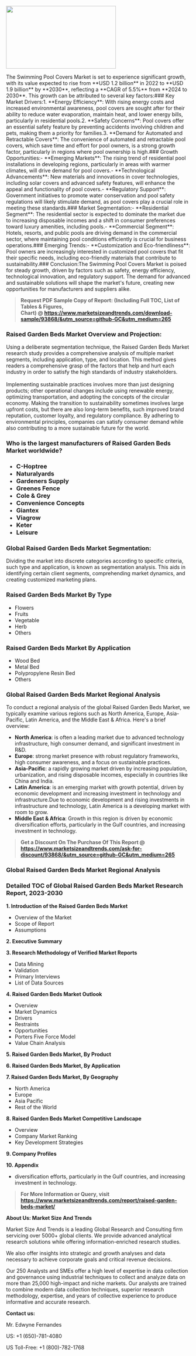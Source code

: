 <p><img class="alignnone size-medium wp-image-20088" src="https://ffe5etoiles.com/wp-content/uploads/2024/12/MST1-300x171.png" alt="" width="300" height="171" /></p>The Swimming Pool Covers Market is set to experience significant growth, with its value expected to rise from **USD 1.2 billion** in 2022 to **USD 1.9 billion** by **2030**, reflecting a **CAGR of 5.5%** from **2024 to 2030**. This growth can be attributed to several key factors:### Key Market Drivers:1. **Energy Efficiency**: With rising energy costs and increased environmental awareness, pool covers are sought after for their ability to reduce water evaporation, maintain heat, and lower energy bills, particularly in residential pools.2. **Safety Concerns**: Pool covers offer an essential safety feature by preventing accidents involving children and pets, making them a priority for families.3. **Demand for Automated and Retractable Covers**: The convenience of automated and retractable pool covers, which save time and effort for pool owners, is a strong growth factor, particularly in regions where pool ownership is high.### Growth Opportunities:- **Emerging Markets**: The rising trend of residential pool installations in developing regions, particularly in areas with warmer climates, will drive demand for pool covers.- **Technological Advancements**: New materials and innovations in cover technologies, including solar covers and advanced safety features, will enhance the appeal and functionality of pool covers.- **Regulatory Support**: Government initiatives to promote water conservation and pool safety regulations will likely stimulate demand, as pool covers play a crucial role in meeting these standards.### Market Segmentation:- **Residential Segment**: The residential sector is expected to dominate the market due to increasing disposable incomes and a shift in consumer preferences toward luxury amenities, including pools.- **Commercial Segment**: Hotels, resorts, and public pools are driving demand in the commercial sector, where maintaining pool conditions efficiently is crucial for business operations.### Emerging Trends:- **Customization and Eco-friendliness**: Pool owners are increasingly interested in customized pool covers that fit their specific needs, including eco-friendly materials that contribute to sustainability.### Conclusion:The Swimming Pool Covers Market is poised for steady growth, driven by factors such as safety, energy efficiency, technological innovation, and regulatory support. The demand for advanced and sustainable solutions will shape the market's future, creating new opportunities for manufacturers and suppliers alike.</p><blockquote id="" class=""><strong>Request PDF Sample Copy of Report: (Including Full TOC, List of Tables &amp; Figures, Chart)&nbsp;@&nbsp;<strong><a href="https://www.marketsizeandtrends.com/download-sample/93868/&utm_source=github-GC&utm_medium=265" target="_blank">https://www.marketsizeandtrends.com/download-sample/93868/&utm_source=github-GC&utm_medium=265</a></strong></strong></blockquote><h3 id="" class="">Raised Garden Beds Market&nbsp;Overview and Projection:</h3><p id="" class="">Using a deliberate segmentation technique, the Raised Garden Beds Market research study provides a comprehensive analysis of multiple market segments, including application, type, and location. This method gives readers a comprehensive grasp of the factors that help and hurt each industry in order to satisfy the high standards of industry stakeholders. <br /> <br />Implementing sustainable practices involves more than just designing products; other operational changes include using renewable energy, optimizing transportation, and adopting the concepts of the circular economy. Making the transition to sustainability sometimes involves large upfront costs, but there are also long-term benefits, such improved brand reputation, customer loyalty, and regulatory compliance. By adhering to environmental principles, companies can satisfy consumer demand while also contributing to a more sustainable future for the world.</p><h3 id="" class="">Who is the largest manufacturers of&nbsp;Raised Garden Beds Market worldwide?</h3><h3 class=""><p><ul><li>C-Hoptree </li><li> Naturalyards </li><li> Gardeners Supply </li><li> Greenes Fence </li><li> Cole & Grey </li><li> Convenience Concepts </li><li> Giantex </li><li> Viagrow </li><li> Keter </li><li> Leisure</li></ul></p></h3><h3 id="" class="">Global&nbsp;Raised Garden Beds Market Segmentation:</h3><p id="" class="">Dividing the market into discrete categories according to specific criteria, such type and application, is known as segmentation analysis. This aids in identifying certain client segments, comprehending market dynamics, and creating customized marketing plans.</p><h3 id="" class="">Raised Garden Beds Market&nbsp;By Type</h3><p><p><ul><li>Flowers </li><li> Fruits </li><li> Vegetable </li><li> Herb </li><li> Others</p></li></ul></p></p><h3 id="" class="">Raised Garden Beds Market&nbsp;By Application</h3><p class=""><p><ul><li>Wood Bed </li><li> Metal Bed </li><li> Polypropylene Resin Bed </li><li> Others</li></ul></p></p><h3 id="" class="">Global Raised Garden Beds Market Regional Analysis</h3><p id="" class="">To conduct a regional analysis of the global Raised Garden Beds Market, we typically examine various regions such as North America, Europe, Asia-Pacific, Latin America, and the Middle East &amp; Africa. Here's a brief overview:</p><ul><li><strong>North America</strong>: is often a leading market due to advanced technology infrastructure, high consumer demand, and significant investment in R&amp;D.</li><li><strong>Europe</strong>: strong market presence with robust regulatory frameworks, high consumer awareness, and a focus on sustainable practices.</li><li><strong>Asia-Pacific</strong>: a rapidly growing market driven by increasing population, urbanization, and rising disposable incomes, especially in countries like China and India.</li><li><strong>Latin America</strong>: is an emerging market with growth potential, driven by economic development and increasing investment in technology and infrastructure.Due to economic development and rising investments in infrastructure and technology, Latin America is a developing market with room to grow.</li><li><strong>Middle East &amp; Africa</strong>: Growth in this region is driven by economic diversification efforts, particularly in the Gulf countries, and increasing investment in technology.</li></ul><blockquote id="" class=""><strong>Get a Discount On The Purchase Of This Report @ <strong><a href="https://www.marketsizeandtrends.com/ask-for-discount/93868/&utm_source=github-GC&utm_medium=265" target="_blank">https://www.marketsizeandtrends.com/ask-for-discount/93868/&utm_source=github-GC&utm_medium=265</a></strong></strong></blockquote><h3 id="" class="">Global Raised Garden Beds Market Regional Analysis</h3><h3 id="" class="">Detailed TOC of Global Raised Garden Beds Market Research Report, 2023-2030</h3><p id="" class=""><strong>1. Introduction of the Raised Garden Beds Market</strong></p><ul><li>Overview of the Market</li><li>Scope of Report</li><li>Assumptions</li></ul><p id="" class=""><strong>2. Executive Summary</strong></p><p id="" class=""><strong>3. Research Methodology of Verified Market Reports</strong></p><ul><li>Data Mining</li><li>Validation</li><li>Primary Interviews</li><li>List of Data Sources</li></ul><p id="" class=""><strong>4. Raised Garden Beds Market Outlook</strong></p><ul><li>Overview</li><li>Market Dynamics</li><li>Drivers</li><li>Restraints</li><li>Opportunities</li><li>Porters Five Force Model</li><li>Value Chain Analysis</li></ul><p id="" class=""><strong>5. Raised Garden Beds Market, By Product</strong></p><p id="" class=""><strong>6. Raised Garden Beds Market, By Application</strong></p><p id="" class=""><strong>7. Raised Garden Beds Market, By Geography</strong></p><ul><li>North America</li><li>Europe</li><li>Asia Pacific</li><li>Rest of the World</li></ul><p id="" class=""><strong>8. Raised Garden Beds Market Competitive Landscape</strong></p><ul><li>Overview</li><li>Company Market Ranking</li><li>Key Development Strategies</li></ul><p id="" class=""><strong>9. Company Profiles</strong></p><p id="" class=""><strong>10. Appendix</strong></p><ul><li>diversification efforts, particularly in the Gulf countries, and increasing investment in technology.</li></ul><blockquote id="" class=""><strong>For More Information or Query, visit <strong><strong><a href="https://www.marketsizeandtrends.com/report/raised-garden-beds-market/" target="_blank">https://www.marketsizeandtrends.com/report/raised-garden-beds-market/</a></strong></strong></strong></blockquote><p id="" class=""><strong>About Us: Market Size And Trends</strong></p><p id="" class="">Market Size And Trends is a leading Global Research and Consulting firm servicing over 5000+ global clients. We provide advanced analytical research solutions while offering information-enriched research studies.</p><p id="" class="">We also offer insights into strategic and growth analyses and data necessary to achieve corporate goals and critical revenue decisions.</p><p id="" class="">Our 250 Analysts and SMEs offer a high level of expertise in data collection and governance using industrial techniques to collect and analyze data on more than 25,000 high-impact and niche markets. Our analysts are trained to combine modern data collection techniques, superior research methodology, expertise, and years of collective experience to produce informative and accurate research.</p><p id="" class=""><strong>Contact us:</strong></p><p id="" class="">Mr. Edwyne Fernandes</p><p id="" class="">US: +1 (650)-781-4080</p><p id="" class="">US Toll-Free: +1 (800)-782-1768</p>
